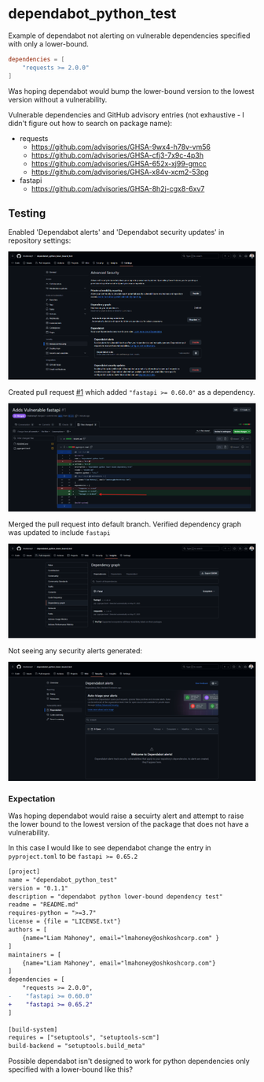 # dependabot_python_test

Example of dependabot not alerting on vulnerable dependencies specified with only a lower-bound.

```toml
dependencies = [
    "requests >= 2.0.0"
]
```

Was hoping dependabot would bump the lower-bound version to the lowest version without a vulnerability.

Vulnerable dependencies and GitHub advisory entries (not exhaustive - I didn't figure out how to search on package name):
- requests
    - https://github.com/advisories/GHSA-9wx4-h78v-vm56
    - https://github.com/advisories/GHSA-cfj3-7x9c-4p3h
    - https://github.com/advisories/GHSA-652x-xj99-gmcc
    - https://github.com/advisories/GHSA-x84v-xcm2-53pg
- fastapi
    - https://github.com/advisories/GHSA-8h2j-cgx8-6xv7

## Testing

Enabled 'Dependabot alerts' and 'Dependabot security updates' in repository settings:

![](./doc/img/dependabot-settings.png)

Created pull request [#1](https://github.com/lmahoney1/dependabot_python_lower_bound_test/pull/1) which added `"fastapi >= 0.60.0"` as a dependency.

![](./doc/img/fast-api-dependency.png)

Merged the pull request into default branch. Verified dependency graph was updated to include `fastapi`

![](./doc/img/fast-api-dependency-graph.png)

Not seeing any security alerts generated:

![](./doc/img/no-security-alerts.png)

### Expectation

Was hoping dependabot would raise a secuirty alert and attempt to raise the lower bound to the lowest version of the package that does not have a vulnerability.

In this case I would like to see dependabot change the entry in `pyproject.toml` to be `fastapi >= 0.65.2`

```diff
[project]
name = "dependabot_python_test"
version = "0.1.1"
description = "dependabot python lower-bound dependency test"
readme = "README.md"
requires-python = ">=3.7"
license = {file = "LICENSE.txt"}
authors = [
    {name="Liam Mahoney", email="lmahoney@oshkoshcorp.com" } 
]
maintainers = [
    {name="Liam Mahoney", email="lmahoney@oshkoshcorp.com"}
]
dependencies = [
    "requests >= 2.0.0",
-    "fastapi >= 0.60.0"
+    "fastapi >= 0.65.2"
]

[build-system]
requires = ["setuptools", "setuptools-scm"]
build-backend = "setuptools.build_meta"
```

Possible dependabot isn't designed to work for python dependencies only specified with a lower-bound like this?